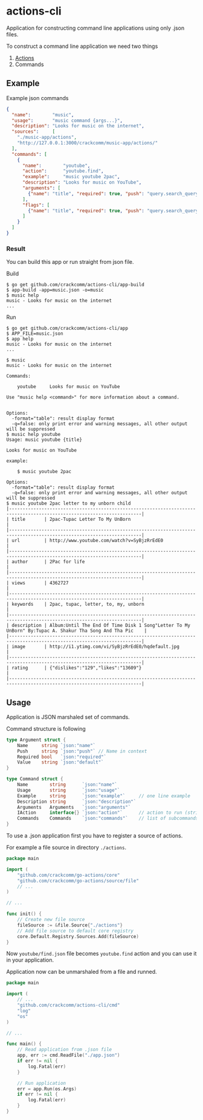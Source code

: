 # actions-cli

Application for constructing command line applications using only .json files.

To construct a command line application we need two things

1. [Actions](https://bitbucket.org/actions/go-actions)
2. Commands

## Example

Example json commands

```JSON
{
  "name":        "music",
  "usage":       "music command {args...}",
  "description": "Looks for music on the internet",
  "sources":     [
    "./music-app/actions",
    "http://127.0.0.1:3000/crackcomm/music-app/actions/"
  ],
  "commands": [
    {
      "name":        "youtube",
      "action":      "youtube.find",
      "example":     "music youtube 2pac",
      "description": "Looks for music on YouTube",
      "arguments": [
        {"name": "title", "required": true, "push": "query.search_query"}
      ],
      "flags": [
        {"name": "title", "required": true, "push": "query.search_query"}
      ]
    }
  ]
}
```

### Result

You can build this app or run straight from json file.

Build

	$ go get github.com/crackcomm/actions-cli/app-build
	$ app-build -app=music.json -o=music
	$ music help
	music - Looks for music on the internet
	...

Run

	$ go get github.com/crackcomm/actions-cli/app
	$ APP_FILE=music.json
	$ app help
	music - Looks for music on the internet
	...

```
$ music
music - Looks for music on the internet

Commands:

    youtube     Looks for music on YouTube

Use "music help <command>" for more information about a command.


Options:
  -format="table": result display format
  -q=false: only print error and warning messages, all other output will be suppressed
$ music help youtube
Usage: music youtube {title}

Looks for music on YouTube

example:

    $ music youtube 2pac

Options:
  -format="table": result display format
  -q=false: only print error and warning messages, all other output will be suppressed
$ music youtube 2pac letter to my unborn child
|-----------------------------------------------------------------------------------------------------------------------|
| title       | 2pac-Tupac Letter To My UnBorn                                                                          |
|-----------------------------------------------------------------------------------------------------------------------|
| url         | http://www.youtube.com/watch?v=SyBjzRrEdE0                                                              |
|-----------------------------------------------------------------------------------------------------------------------|
| author      | 2Pac for life                                                                                           |
|-----------------------------------------------------------------------------------------------------------------------|
| views       | 4362727                                                                                                 |
|-----------------------------------------------------------------------------------------------------------------------|
| keywords    | 2pac, tupac, letter, to, my, unborn                                                                     |
|-----------------------------------------------------------------------------------------------------------------------|
| description | Album:Until The End Of Time Disk 1 Song"Letter To My UnBorn" By:Tupac A. Shakur Tha Song And Tha Pic    |
|-----------------------------------------------------------------------------------------------------------------------|
| image       | http://i1.ytimg.com/vi/SyBjzRrEdE0/hqdefault.jpg                                                        |
|-----------------------------------------------------------------------------------------------------------------------|
| rating      | {"dislikes":"129","likes":"13609"}                                                                      |
|-----------------------------------------------------------------------------------------------------------------------|
```

## Usage

Application is JSON marshaled set of commands.

Command structure is following

```Go
type Argument struct {
	Name     string `json:"name"`
	Push     string `json:"push"` // Name in context
	Required bool   `json:"required"`
	Value    string `json:"default"`
}

type Command struct {
	Name        string      `json:"name"`
	Usage       string      `json:"usage"`
	Example     string      `json:"example"`     // one line example
	Description string      `json:"description"`
	Arguments   Arguments   `json:"arguments"`
	IAction     interface{} `json:"action"`      // action to run (string or map)
	Commands    Commands    `json:"commands"`    // list of subcommands
}
```

To use a .json application first you have to register a source of actions.

For example a file source in directory `./actions`.

```Go
package main

import (
	"github.com/crackcomm/go-actions/core"
	"github.com/crackcomm/go-actions/source/file"
	// ...
)

// ...

func init() {
	// Create new file source
	fileSource := &file.Source{"./actions"}
	// Add file source to default core registry
	core.Default.Registry.Sources.Add(fileSource)
}
```

Now `youtube/find.json` file becomes `youtube.find` action and you can use it in your application.

Application now can be unmarshaled from a file and runned.

```Go
package main

import (
	// ...
	"github.com/crackcomm/actions-cli/cmd"
	"log"
	"os"
)

// ...

func main() {
	// Read application from .json file
	app, err := cmd.ReadFile("./app.json")
	if err != nil {
		log.Fatal(err)
	}

	// Run application
	err = app.Run(os.Args)
	if err != nil {
		log.Fatal(err)
	}
}
```
